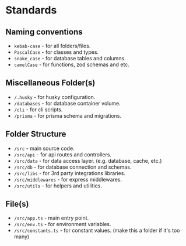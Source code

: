 # Standards

## Naming conventions

- `kebab-case` - for all folders/files.
- `PascalCase` - for classes and types.
- `snake_case` - for database tables and columns.
- `camelCase` - for functions, zod schemas and etc.

## Miscellaneous Folder(s)

- `/.husky` - for husky configuration.
- `/databases` - for database container volume.
- `/cli` - for cli scripts.
- `/prisma` - for prisma schema and migrations.

## Folder Structure

- `/src` - main source code.
- `/src/api` - for api routes and controllers.
- `/src/data` - for data access layer. (e.g. database, cache, etc.)
- `/src/db` - for database connection and schemas.
- `/src/libs` - for 3rd party integrations libraries.
- `/src/middlewares` - for express middlewares.
- `/src/utils` - for helpers and utilities.

## File(s)

- `/src/app.ts` - main entry point.
- `/src/env.ts` - for environment variables.
- `/src/constants.ts` - for constant values. (make this a folder if it's too many)